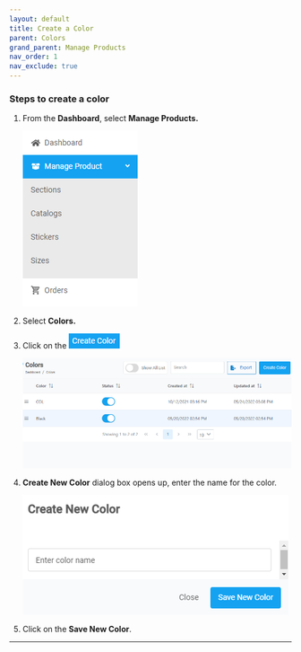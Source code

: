 ```yaml
---
layout: default
title: Create a Color
parent: Colors
grand_parent: Manage Products
nav_order: 1
nav_exclude: true
---
```


### Steps to create a color

1. From the **Dashboard**, select **Manage Products.**

   ![sections_image](../../../images/manageproducts/mng1.png "Manage Prdouct")

2. Select **Colors.**

3. Click on the ![create_color_button](../../../images/buttons/createcolor.png)

   ![colors_page_image](../../../images/manageproducts/createcolor2.png "Colors page")

4. **Create New Color** dialog box opens up, enter the name for the color.

   ![create_a_new_color](../../../images/manageproducts/createcolor3.png "Create new color dialog box")

5. Click on the **Save New Color**.

---
